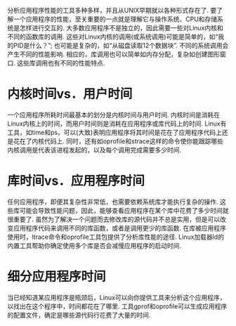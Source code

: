 分析应用程序性能的工具多种多样，并且从UNIX早期就以各种形式存在了. 要了解一个应用程序的性能，至关重要的一点就是理解它与操作系统、CPU和存储系统是怎样进行交互的. 大多数应用程序不是独立的，因此需要一些对Linux内核和不同的函数库的调用. 这些对Linux内核的调用(或系统调用)可能是简单的，如“我的PID是什么？”; 也可能是复杂的，如“从磁盘读取12个数据块”. 不同的系统调用会产生不同的性能影响. 相应的，库调用也可以简单如内存分配，复杂如创建图形窗口. 这些库调用也有不同的性能特点. 

# 内核时间vs．用户时间

一个应用程序所耗时间最基本的划分是内核时间与用户时间. 内核时间是消耗在Linux内核上的时间，而用户时间则是消耗在应用程序或库代码上的时间. Linux有工具，如time和ps，可以(大致)表明应用程序将其时间是花在了应用程序代码上还是花在了内核代码上. 同时，还有如oprofile和strace这样的命令使你能跟踪哪些内核调用是代表该进程发起的，以及每个调用完成需要多少时间. 

# 库时间vs．应用程序时间

任何应用程序，即便其复杂性非常低，也需要依赖系统库才能执行复杂的操作. 这些库可能会导致性能问题，因此，能够查看应用程序在某个库中花费了多少时间就很重要了. 虽然为了解决一个问题而去修改库的源代码并不总是实用，但是可以改变应用程序代码来调用不同的库函数，或者是调用更少的库函数. 在库被应用程序使用时，ltrace命令和oprofile工具包提供了分析库性能的途径. Linux加载器ld的内置工具帮助你确定使用多个库是否会减慢应用程序的启动时间. 

# 细分应用程序时间

当已经知道某应用程序是瓶颈后，Linux可以向你提供工具来分析这个应用程序，以找出在这个程序中，时间都花在了哪里. 工具gprof和oprofile可以生成应用程序的配置文件，确定是哪些源代码行花费了大量的时间. 